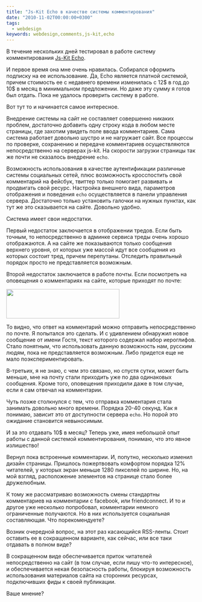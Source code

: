 ```yaml
---
title: "Js-Kit Echo в качестве системы комментирования"
date: "2010-11-02T00:00:00+0300"
tags:
  - webdesign
keywords: webdesign,comments,js-kit,echo
---
```

В течение нескольких дней тестировал в работе систему комментирования <a href="http://aboutecho.com/" rel="nofollow">Js-Kit Echo</a>. 

И первое время она мне очень нравилась. Собирался оформить подписку на ее использование. Да, Echo является платной системой, причем стоимость ее с недавнего времени изменилась с 12$ в год до 10$ в месяц в минимальном предложении. Но даже эту сумму я готов был отдать. Пока не удалось проверить систему в работе.

Вот тут то и начинается самое интересное.

Внедрение системы на сайт не составляет совершенно никаких проблем, достаточно добавить одну строку кода в любом месте страницы, где захотим увидеть поле ввода комментариев. Сама система работает довольно шустро и не нагружает сайт. Все процессы по проверке, сохранению и передаче комментариев осуществляются непосредственно на серверах js-kit. На скорости загрузки страницы так же почти не сказалось внедрение <code>echo</code>.

Возможность использования в качестве аутентификации различные системы социальных сетей, плюс возможность кросспостить свой комментарий на фейсбук, твиттер только помогает развивать и продвигать свой ресурс. Настройка внешнего вида, параметров отображения и поведения <code>echo</code> осуществляется в панели управления сервера. Достаточно только установить галочки на нужных пунктах, как тут же это сказывается на сайте. Довольно удобно.

Система имеет свои недостатки. 

Первый недостаток заключается в отображении тредов. Если быть точным, то непосредственно в админке сервиса треды очень хорошо отображаются. А на сайте же показываются только сообщения верхнего уровня, от которых уже массой идут все сообщения из которых состоит тред, причем перепутаны. Отследить правильный порядок просто не представляется возможным. 

Второй недостаток заключается в работе почты. Если посмотреть на оповещения о комментариях на сайте, которые приходят по почте:

<a href="https://static.juev.org/2010/11/echo-mail.png"><img src="https://static.juev.org/2010/11/echo-mail-300x78.png" alt="" title="echo-mail" width="300" height="78" class="aligncenter size-medium wp-image-1259" /></a>

То видно, что ответ на комментарий можно отправить непосредственно по почте. Я попытался это сделать. И с удивлением обнаружил новое сообщение от имени Гостя, текст которого содержал набор иероглифов. Стало понятным, что использовать данную возможность нам, русским людям, пока не представляется возможным. Либо придется еще не мало поэкспериментировать.

В-третьих, я не знаю, с чем это связано, но спустя сутки, может быть меньше, мне на почту стали приходить уже по два одинаковых сообщения. Кроме того, оповещения приходили даже в том случае, если я сам отвечал на комментарии.

Чуть позже столкнулся с тем, что отправка комментария стала занимать довольно много времени. Порядка 20-40 секунд. Как я понимаю, зависит это от доступности сервера <code>echo</code>. Но порой это ожидание становится невыносимым.

И за это отдавать 10$ в месяц? Теперь уже, имея небольшой опыт работы с данной системой комментирования, понимаю, что это явное излишество!

Вернул пока встроенные комментарии. И, попутно, несколько изменил дизайн страницы. Пришлось пожертвовать комфортом порядка 12% читателей, у которых экран меньше 1280 пикселей по ширине. Но, на мой взгляд, расположение элементов на странице стало более дружелюбным.

К тому же рассматриваю возможность смены стандартны комментариев на комментарии с facebook, или friendconnect. И то и другое уже несколько попробовал, комментарии немного ограниченные получаются. Но в них используется социальная составляющая. Что порекомендуете?

Возник очередной вопрос, на этот раз касающийся RSS-ленты. Стоит оставить ее в сокращенном варианте, как сейчас, или все таки отдавать в полном виде?

В сокращенном виде обеспечивается приток читателей непосредственно на сайт (в том случае, если пишу что-то интересное), и обеспечивается некая безопасность работы, блокируя возможность использования материалов сайта на сторонних ресурсах, подключивших фиды к своей публикации. 

Ваше мнение? 
